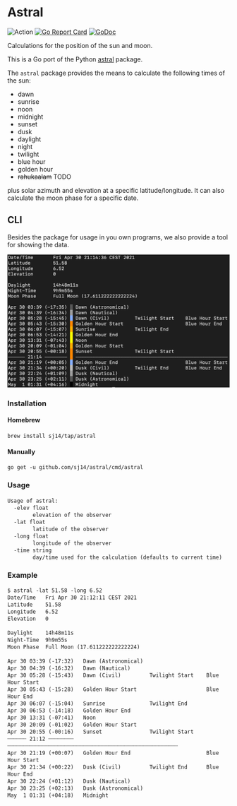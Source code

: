 # Astral

![Action](https://github.com/sj14/astral/workflows/Go/badge.svg)
[![Go Report Card](https://goreportcard.com/badge/github.com/sj14/astral)](https://goreportcard.com/report/github.com/sj14/astral)
[![GoDoc](https://godoc.org/github.com/sj14/astral?status.png)](https://godoc.org/github.com/sj14/astral)

Calculations for the position of the sun and moon.

This is a Go port of the Python [astral](https://github.com/sffjunkie/astral) package.

The `astral` package provides the means to calculate the following times of the sun:

* dawn
* sunrise
* noon
* midnight
* sunset
* dusk
* daylight
* night
* twilight
* blue hour
* golden hour
* ~~rahukaalam~~ TODO

plus solar azimuth and elevation at a specific latitude/longitude.
It can also calculate the moon phase for a specific date.

## CLI

Besides the package for usage in you own programs, we also provide a tool for showing the data.

![screenshot](screenshot.png)

### Installation

#### Homebrew

```text
brew install sj14/tap/astral
```

#### Manually

```text
go get -u github.com/sj14/astral/cmd/astral
```

### Usage

```text
Usage of astral:
  -elev float
        elevation of the observer
  -lat float
        latitude of the observer
  -long float
        longitude of the observer
  -time string
        day/time used for the calculation (defaults to current time)
```

### Example

```text
$ astral -lat 51.58 -long 6.52
Date/Time	Fri Apr 30 21:12:11 CEST 2021
Latitude	51.58
Longitude	6.52
Elevation	0

Daylight	14h48m11s
Night-Time	9h9m55s
Moon Phase	Full Moon (17.611222222222224)

Apr 30 03:39 (-17:32)   Dawn (Astronomical)
Apr 30 04:39 (-16:32)   Dawn (Nautical)
Apr 30 05:28 (-15:43)   Dawn (Civil)         Twilight Start    Blue Hour Start
Apr 30 05:43 (-15:28)   Golden Hour Start                      Blue Hour End
Apr 30 06:07 (-15:04)   Sunrise              Twilight End
Apr 30 06:53 (-14:18)   Golden Hour End
Apr 30 13:31 (-07:41)   Noon
Apr 30 20:09 (-01:02)   Golden Hour Start
Apr 30 20:55 (-00:16)   Sunset               Twilight Start
┈┈┈┈┈┈ 21:12 ┈┈┈┈┈┈┈┈   ┈┈┈┈┈┈┈┈┈┈┈┈┈┈┈┈┈┈┈┈┈┈┈┈┈┈┈┈┈┈┈┈┈┈┈┈┈┈┈┈┈┈┈┈┈┈┈┈┈┈┈┈┈┈
Apr 30 21:19 (+00:07)   Golden Hour End                        Blue Hour Start
Apr 30 21:34 (+00:22)   Dusk (Civil)         Twilight End      Blue Hour End
Apr 30 22:24 (+01:12)   Dusk (Nautical)
Apr 30 23:25 (+02:13)   Dusk (Astronomical)
May  1 01:31 (+04:18)   Midnight
```
